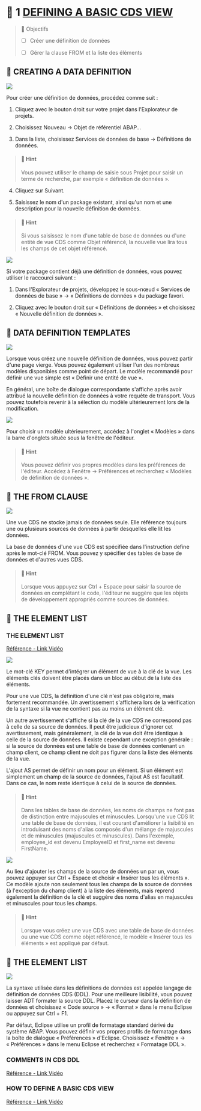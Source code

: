 # 🌸 1 [DEFINING A BASIC CDS VIEW](https://learning.sap.com/learning-journeys/acquire-core-abap-skills/defining-a-basic-cds-view_b94f4075-778b-4311-b28b-f9f46b870c5e)

> 🌺 Objectifs
>
> - [ ] Créer une définition de données
>
> - [ ] Gérer la clause FROM et la liste des éléments

## 🌸 CREATING A DATA DEFINITION

![](./assets/Create_new_Data_Def.png)

Pour créer une définition de données, procédez comme suit :

1. Cliquez avec le bouton droit sur votre projet dans l'Explorateur de projets.

2. Choisissez Nouveau → Objet de référentiel ABAP…

3. Dans la liste, choisissez Services de données de base → Définitions de données.

> #### 🍧 Hint
>
> Vous pouvez utiliser le champ de saisie sous Projet pour saisir un terme de recherche, par exemple « définition de données ».

4. Cliquez sur Suivant.

5. Saisissez le nom d'un package existant, ainsi qu'un nom et une description pour la nouvelle définition de données.

> #### 🍧 Hint
>
> Si vous saisissez le nom d'une table de base de données ou d'une entité de vue CDS comme Objet référencé, la nouvelle vue lira tous les champs de cet objet référencé.

![](./assets/Create_new_Data_Defin.png)

Si votre package contient déjà une définition de données, vous pouvez utiliser le raccourci suivant :

1. Dans l'Explorateur de projets, développez le sous-nœud « Services de données de base » → « Définitions de données » du package favori.

2. Cliquez avec le bouton droit sur « Définitions de données » et choisissez « Nouvelle définition de données ».

## 🌸 DATA DEFINITION TEMPLATES

![](./assets/Data_Definition_Templ.png)

Lorsque vous créez une nouvelle définition de données, vous pouvez partir d'une page vierge. Vous pouvez également utiliser l'un des nombreux modèles disponibles comme point de départ. Le modèle recommandé pour définir une vue simple est « Définir une entité de vue ».

En général, une boîte de dialogue correspondante s'affiche après avoir attribué la nouvelle définition de données à votre requête de transport. Vous pouvez toutefois revenir à la sélection du modèle ultérieurement lors de la modification.

![](<./assets/Data_Definition_T%20(1).png>)

Pour choisir un modèle ultérieurement, accédez à l'onglet « Modèles » dans la barre d'onglets située sous la fenêtre de l'éditeur.

> #### 🍧 Hint
>
> Vous pouvez définir vos propres modèles dans les préférences de l'éditeur. Accédez à Fenêtre → Préférences et recherchez « Modèles de définition de données ».

## 🌸 THE FROM CLAUSE

![](./assets/03FromClause_001.png)

Une vue CDS ne stocke jamais de données seule. Elle référence toujours une ou plusieurs sources de données à partir desquelles elle lit les données.

La base de données d'une vue CDS est spécifiée dans l'instruction define après le mot-clé FROM. Vous pouvez y spécifier des tables de base de données et d'autres vues CDS.

> #### 🍧 Hint
>
> Lorsque vous appuyez sur Ctrl + Espace pour saisir la source de données en complétant le code, l'éditeur ne suggère que les objets de développement appropriés comme sources de données.

## 🌸 THE ELEMENT LIST

### THE ELEMENT LIST

[Référence - Link Vidéo](https://learning.sap.com/learning-journeys/acquire-core-abap-skills/defining-a-basic-cds-view_b94f4075-778b-4311-b28b-f9f46b870c5e)

![](./assets/04ElementList_002.png)

Le mot-clé KEY permet d'intégrer un élément de vue à la clé de la vue. Les éléments clés doivent être placés dans un bloc au début de la liste des éléments.

Pour une vue CDS, la définition d'une clé n'est pas obligatoire, mais fortement recommandée. Un avertissement s'affichera lors de la vérification de la syntaxe si la vue ne contient pas au moins un élément clé.

Un autre avertissement s'affiche si la clé de la vue CDS ne correspond pas à celle de sa source de données. Il peut être judicieux d'ignorer cet avertissement, mais généralement, la clé de la vue doit être identique à celle de la source de données. Il existe cependant une exception générale : si la source de données est une table de base de données contenant un champ client, ce champ client ne doit pas figurer dans la liste des éléments de la vue.

L'ajout AS permet de définir un nom pour un élément. Si un élément est simplement un champ de la source de données, l'ajout AS est facultatif. Dans ce cas, le nom reste identique à celui de la source de données.

> #### 🍧 Hint
>
> Dans les tables de base de données, les noms de champs ne font pas de distinction entre majuscules et minuscules. Lorsqu'une vue CDS lit une table de base de données, il est courant d'améliorer la lisibilité en introduisant des noms d'alias composés d'un mélange de majuscules et de minuscules (majuscules et minuscules). Dans l'exemple, employee_id est devenu EmployeeID et first_name est devenu FirstName.

![](./assets/04ElementList_003.png)

Au lieu d'ajouter les champs de la source de données un par un, vous pouvez appuyer sur Ctrl + Espace et choisir « Insérer tous les éléments ». Ce modèle ajoute non seulement tous les champs de la source de données (à l'exception du champ client) à la liste des éléments, mais reprend également la définition de la clé et suggère des noms d'alias en majuscules et minuscules pour tous les champs.

> #### 🍧 Hint
>
> Lorsque vous créez une vue CDS avec une table de base de données ou une vue CDS comme objet référencé, le modèle « Insérer tous les éléments » est appliqué par défaut.

## 🌸 THE ELEMENT LIST

![](./assets/05FormatAndComments_0.png)

La syntaxe utilisée dans les définitions de données est appelée langage de définition de données CDS (DDL). Pour une meilleure lisibilité, vous pouvez laisser ADT formater la source DDL. Placez le curseur dans la définition de données et choisissez « Code source » → « Format » dans le menu Eclipse ou appuyez sur Ctrl + F1.

Par défaut, Eclipse utilise un profil de formatage standard dérivé du système ABAP. Vous pouvez définir vos propres profils de formatage dans la boîte de dialogue « Préférences » d'Eclipse. Choisissez « Fenêtre » → « Préférences » dans le menu Eclipse et recherchez « Formatage DDL ».

### COMMENTS IN CDS DDL

[Référence - Link Vidéo](https://learning.sap.com/learning-journeys/acquire-core-abap-skills/defining-a-basic-cds-view_b94f4075-778b-4311-b28b-f9f46b870c5e)

### HOW TO DEFINE A BASIC CDS VIEW

[Référence - Link Vidéo](https://learning.sap.com/learning-journeys/acquire-core-abap-skills/defining-a-basic-cds-view_b94f4075-778b-4311-b28b-f9f46b870c5e)
